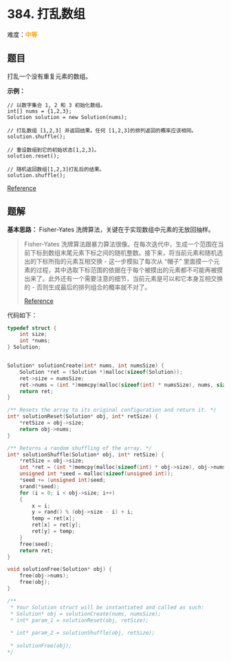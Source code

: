 # 384. 打乱数组

难度：<font color=orange>**中等**</font>

## 题目

打乱一个没有重复元素的数组。

**示例：**

```
// 以数字集合 1, 2 和 3 初始化数组。
int[] nums = {1,2,3};
Solution solution = new Solution(nums);

// 打乱数组 [1,2,3] 并返回结果。任何 [1,2,3]的排列返回的概率应该相同。
solution.shuffle();

// 重设数组到它的初始状态[1,2,3]。
solution.reset();

// 随机返回数组[1,2,3]打乱后的结果。
solution.shuffle();
```

[Reference](https://leetcode-cn.com/problems/shuffle-an-array)

## 题解

**基本思路：** Fisher-Yates 洗牌算法，关键在于实现数组中元素的无放回抽样。

> Fisher-Yates 洗牌算法跟暴力算法很像。在每次迭代中，生成一个范围在当前下标到数组末尾元素下标之间的随机整数。接下来，将当前元素和随机选出的下标所指的元素互相交换 - 这一步模拟了每次从 “帽子” 里面摸一个元素的过程，其中选取下标范围的依据在于每个被摸出的元素都不可能再被摸出来了。此外还有一个需要注意的细节，当前元素是可以和它本身互相交换的 - 否则生成最后的排列组合的概率就不对了。
>
> [Reference](https://leetcode-cn.com/problems/shuffle-an-array/solution/da-luan-shu-zu-by-leetcode/)

代码如下：

```c
typedef struct {
    int size;
    int *nums;
} Solution;


Solution* solutionCreate(int* nums, int numsSize) {
    Solution *ret = (Solution *)malloc(sizeof(Solution));
    ret->size = numsSize;
    ret->nums = (int *)memcpy(malloc(sizeof(int) * numsSize), nums, sizeof(int) * numsSize);
    return ret;
}

/** Resets the array to its original configuration and return it. */
int* solutionReset(Solution* obj, int* retSize) {
    *retSize = obj->size;
    return obj->nums;
}

/** Returns a random shuffling of the array. */
int* solutionShuffle(Solution* obj, int* retSize) {
    *retSize = obj->size;
    int *ret = (int *)memcpy(malloc(sizeof(int) * obj->size), obj->nums, sizeof(int) * obj->size), i = 0, temp, x, y;
    unsigned int *seed = malloc(sizeof(unsigned int));
    *seed += (unsigned int)seed;
    srand(*seed);
    for (i = 0; i < obj->size; i++)
    {
        x = i;
        y = rand() % (obj->size - i) + i;
        temp = ret[x];
        ret[x] = ret[y];
        ret[y] = temp;
    }
    free(seed);
    return ret;
}

void solutionFree(Solution* obj) {
    free(obj->nums);
    free(obj);
}

/**
 * Your Solution struct will be instantiated and called as such:
 * Solution* obj = solutionCreate(nums, numsSize);
 * int* param_1 = solutionReset(obj, retSize);
 
 * int* param_2 = solutionShuffle(obj, retSize);
 
 * solutionFree(obj);
*/
```